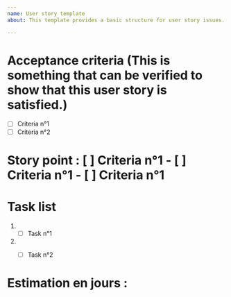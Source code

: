```yaml
---
name: User story template
about: This template provides a basic structure for user story issues.

---
```


# Acceptance criteria (This is something that can be verified to show that this user story is satisfied.)

- [ ] Criteria n°1
- [ ] Criteria n°2

# Story point :  [ ] Criteria n°1 -  [ ] Criteria n°1 -  [ ] Criteria n°1

# Task list
1. - [ ] Task n°1
2. - [ ] Task n°2



# Estimation en jours : 



